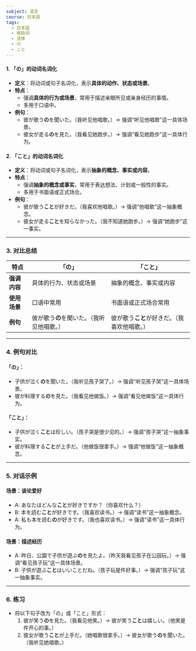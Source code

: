 ```yaml
---
subject: 语言
course: 日本語
tags:
  - 日本語
  - 格助词
  - 语体
  - の
  - こと
---
```

#### 1. **「の」的动词名词化**
- **定义**：将动词或句子名词化，表示**具体的动作、状态或场景**。
- **特点**：
  - 强调**具体的行为或场景**，常用于描述亲眼所见或亲身经历的事情。
  - 多用于口语中。
- **例句**：
  - 彼が歌う**の**を聞いた。（我听见他唱歌。）→ 强调“听见他唱歌”这一具体场景。
  - 彼女が走る**の**を見た。（我看见她跑步。）→ 强调“看见她跑步”这一具体行为。

#### 2. **「こと」的动词名词化**
- **定义**：将动词或句子名词化，表示**抽象的概念、事实或内容**。
- **特点**：
  - 强调**抽象的概念或事实**，常用于表达想法、计划或一般性的事实。
  - 多用于书面语或正式场合。
- **例句**：
  - 彼が歌う**こと**が好きだ。（我喜欢他唱歌。）→ 强调“他唱歌”这一抽象概念。
  - 彼女が走る**こと**を知らなかった。（我不知道她跑步。）→ 强调“她跑步”这一事实。

---

### 3. 对比总结
| 特点         | 「の」                           | 「こと」                         |
|--------------|----------------------------------|----------------------------------|
| **强调内容** | 具体的行为、状态或场景           | 抽象的概念、事实或内容           |
| **使用场景** | 口语中常用                       | 书面语或正式场合常用             |
| **例句**     | 彼が歌う**の**を聞いた。（我听见他唱歌。） | 彼が歌う**こと**が好きだ。（我喜欢他唱歌。） |

---

### 4. 例句对比
#### 「の」：
- 子供が泣く**の**を聞いた。（我听见孩子哭了。）→ 强调“听见孩子哭”这一具体场景。
- 彼が料理する**の**を見た。（我看见他做饭。）→ 强调“看见他做饭”这一具体行为。

#### 「こと」：
- 子供が泣く**こと**は珍しい。（孩子哭是很少见的。）→ 强调“孩子哭”这一抽象事实。
- 彼が料理する**こと**が上手だ。（他做饭很拿手。）→ 强调“他做饭”这一抽象概念。

---

### 5. 对话示例
#### 场景：谈论爱好
- A: あなたはどんな**こと**が好きですか？（你喜欢什么？）
- B: 本を読む**こと**が好きです。（我喜欢读书。）→ 强调“读书”这一抽象概念。
- A: 私も本を読む**の**が好きです。（我也喜欢读书。）→ 强调“读书”这一具体行为。

#### 场景：描述经历
- A: 昨日、公園で子供が遊ぶ**の**を見たよ。（昨天我看见孩子在公园玩。）→ 强调“看见孩子玩”这一具体场景。
- B: 子供が遊ぶ**こと**はいいことだね。（孩子玩是件好事。）→ 强调“孩子玩”这一抽象事实。

---

### 6. 练习
- 将以下句子改为「の」或「こと」形式：
  1. 彼が笑う**の**を見た。（我看见他笑。）→ 彼が笑う**こと**は嬉しい。（他笑是件开心的事。）
  2. 彼女が歌う**こと**が上手だ。（她唱歌很拿手。）→ 彼女が歌う**の**を聞いた。（我听见她唱歌。）